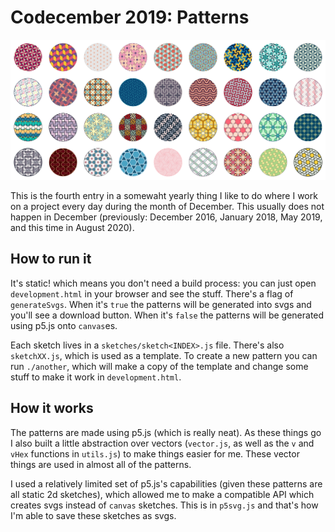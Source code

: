 # Codecember 2019: Patterns

![A grid of all the patterns generated in this project](patterns.png)

This is the fourth entry in a somewaht yearly thing I like to do where I work on a project every day during the month of December. This usually does not happen in December (previously: December 2016, January 2018, May 2019, and this time in August 2020).

## How to run it

It's static! which means you don't need a build process: you can just open `development.html` in your browser and see the stuff. There's a flag of `generateSvgs`. When it's `true` the patterns will be generated into svgs and you'll see a download button. When it's `false` the patterns will be generated using p5.js onto `canvas`es.

Each sketch lives in a `sketches/sketch<INDEX>.js` file. There's also `sketchXX.js`, which is used as a template. To create a new pattern you can run `./another`, which will make a copy of the template and change some stuff to make it work in `development.html`.

## How it works

The patterns are made using p5.js (which is really neat). As these things go I also built a little abstraction over vectors (`vector.js`, as well as the `v` and `vHex` functions in `utils.js`) to make things easier for me. These vector things are used in almost all of the patterns.

I used a relatively limited set of p5.js's capabilities (given these patterns are all static 2d sketches), which allowed me to make a compatible API which creates svgs instead of `canvas` sketches. This is in `p5svg.js` and that's how I'm able to save these sketches as svgs.

